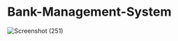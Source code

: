 # Bank-Management-System


![Screenshot (251)](https://user-images.githubusercontent.com/53374350/132221948-716e1aff-dbe0-40c7-b480-58e390ee254b.png)

